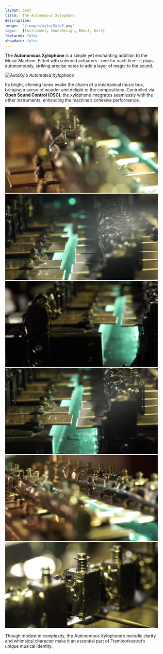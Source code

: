 ```yaml
---
layout: post
title:  The Autonomous Xylophone
description: 
image:  '/images/xylo/Xylo2.png'
tags:   [Instrument, SoundDesign, Robot, Work]
faetured: false
showdate: false
---
```


The **Autonomous Xylophone** is a simple yet enchanting addition to the Music Machine. Fitted with solenoid actuators—one for each tine—it plays autonomously, striking precise notes to add a layer of magic to the sound.


![AutoXylo]({{site.baseurl}}/images/xylo/xylo.gif)
*Automated Xylophone*


Its bright, chiming tones evoke the charm of a mechanical music box, bringing a sense of wonder and delight to the compositions. Controlled via **Open Sound Control (OSC)**, the xylophone integrates seamlessly with the other instruments, enhancing the machine’s cohesive performance.


<div class="gallery-box">
    <div class="gallery" columns="2">
        <img src="/images/xylo/Xylo1.png">
        <img src="/images/xylo/Xylo2.png">
        <img src="/images/xylo/Xylo3.png">
        <img src="/images/xylo/Xylo4.png">
        <img src="/images/xylo/Xylo5.png">
        <img src="/images/xylo/Xylo7.png">
    </div>
</div>


Though modest in complexity, the Autonomous Xylophone’s melodic clarity and whimsical character make it an essential part of Tromleorkestret’s unique musical identity.

